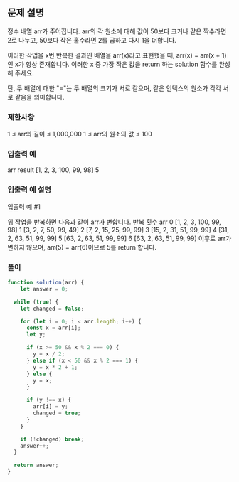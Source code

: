 ## 문제 설명

정수 배열 arr가 주어집니다. arr의 각 원소에 대해 값이 50보다 크거나 같은 짝수라면 2로 나누고, 50보다 작은 홀수라면 2를 곱하고 다시 1을 더합니다.

이러한 작업을 x번 반복한 결과인 배열을 arr(x)라고 표현했을 때, arr(x) = arr(x + 1)인 x가 항상 존재합니다. 이러한 x 중 가장 작은 값을 return 하는 solution 함수를 완성해 주세요.

단, 두 배열에 대한 "="는 두 배열의 크기가 서로 같으며, 같은 인덱스의 원소가 각각 서로 같음을 의미합니다.

### 제한사항

1 ≤ arr의 길이 ≤ 1,000,000
1 ≤ arr의 원소의 값 ≤ 100

### 입출력 예

arr result
[1, 2, 3, 100, 99, 98] 5

### 입출력 예 설명

입출력 예 #1

위 작업을 반복하면 다음과 같이 arr가 변합니다.
반복 횟수 arr
0 [1, 2, 3, 100, 99, 98]
1 [3, 2, 7, 50, 99, 49]
2 [7, 2, 15, 25, 99, 99]
3 [15, 2, 31, 51, 99, 99]
4 [31, 2, 63, 51, 99, 99]
5 [63, 2, 63, 51, 99, 99]
6 [63, 2, 63, 51, 99, 99]
이후로 arr가 변하지 않으며, arr(5) = arr(6)이므로 5를 return 합니다.

### 풀이

```javaScript
function solution(arr) {
    let answer = 0;

  while (true) {
    let changed = false;

    for (let i = 0; i < arr.length; i++) {
      const x = arr[i];
      let y;

      if (x >= 50 && x % 2 === 0) {
        y = x / 2;
      } else if (x < 50 && x % 2 === 1) {
        y = x * 2 + 1;
      } else {
        y = x;
      }

      if (y !== x) {
        arr[i] = y;
        changed = true;
      }
    }

    if (!changed) break;
    answer++;
  }

  return answer;
}
```

